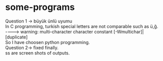 # some-programs
Question 1 -> büyük ünlü uyumu <br>
In C programming, turkish special letters are not comparable such as ü,ğ. <br>
----> warning: multi-character character constant [-Wmultichar]| [duplicate] <br>
So I have choosen python programming.<br>
Question 2-> fixed finally. <br>
ss are screen shots of outputs. <br>
